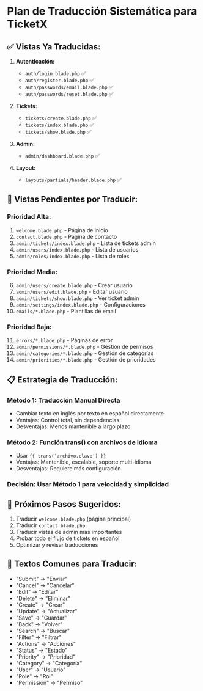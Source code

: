 # Plan de Traducción Sistemática para TicketX

## ✅ **Vistas Ya Traducidas:**
1. **Autenticación:**
   - `auth/login.blade.php` ✅
   - `auth/register.blade.php` ✅  
   - `auth/passwords/email.blade.php` ✅
   - `auth/passwords/reset.blade.php` ✅

2. **Tickets:**
   - `tickets/create.blade.php` ✅
   - `tickets/index.blade.php` ✅
   - `tickets/show.blade.php` ✅

3. **Admin:**
   - `admin/dashboard.blade.php` ✅

4. **Layout:**
   - `layouts/partials/header.blade.php` ✅

## 🔄 **Vistas Pendientes por Traducir:**

### **Prioridad Alta:**
1. `welcome.blade.php` - Página de inicio
2. `contact.blade.php` - Página de contacto
3. `admin/tickets/index.blade.php` - Lista de tickets admin
4. `admin/users/index.blade.php` - Lista de usuarios
5. `admin/roles/index.blade.php` - Lista de roles

### **Prioridad Media:**
6. `admin/users/create.blade.php` - Crear usuario
7. `admin/users/edit.blade.php` - Editar usuario
8. `admin/tickets/show.blade.php` - Ver ticket admin
9. `admin/settings/index.blade.php` - Configuraciones
10. `emails/*.blade.php` - Plantillas de email

### **Prioridad Baja:**
11. `errors/*.blade.php` - Páginas de error
12. `admin/permissions/*.blade.php` - Gestión de permisos
13. `admin/categories/*.blade.php` - Gestión de categorías
14. `admin/priorities/*.blade.php` - Gestión de prioridades

## 📋 **Estrategia de Traducción:**

### **Método 1: Traducción Manual Directa**
- Cambiar texto en inglés por texto en español directamente
- Ventajas: Control total, sin dependencias
- Desventajas: Menos mantenible a largo plazo

### **Método 2: Función trans() con archivos de idioma**  
- Usar `{{ trans('archivo.clave') }}` 
- Ventajas: Mantenible, escalable, soporte multi-idioma
- Desventajas: Requiere más configuración

### **Decisión:** Usar **Método 1** para velocidad y simplicidad

## 🎯 **Próximos Pasos Sugeridos:**
1. Traducir `welcome.blade.php` (página principal)
2. Traducir `contact.blade.php` 
3. Traducir vistas de admin más importantes
4. Probar todo el flujo de tickets en español
5. Optimizar y revisar traducciones

## 📝 **Textos Comunes para Traducir:**
- "Submit" → "Enviar"
- "Cancel" → "Cancelar" 
- "Edit" → "Editar"
- "Delete" → "Eliminar"
- "Create" → "Crear"
- "Update" → "Actualizar"
- "Save" → "Guardar"
- "Back" → "Volver"
- "Search" → "Buscar"
- "Filter" → "Filtrar"
- "Actions" → "Acciones"
- "Status" → "Estado"
- "Priority" → "Prioridad"
- "Category" → "Categoría"
- "User" → "Usuario"
- "Role" → "Rol"
- "Permission" → "Permiso"
